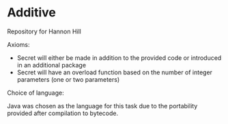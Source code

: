 # Additive
Repository for Hannon Hill

Axioms:

- Secret will either be made in addition to the provided code or introduced in an additional package
- Secret will have an overload function based on the number of integer parameters (one or two parameters)


Choice of language:

Java was chosen as the language for this task due to the portability provided after compilation to bytecode.
